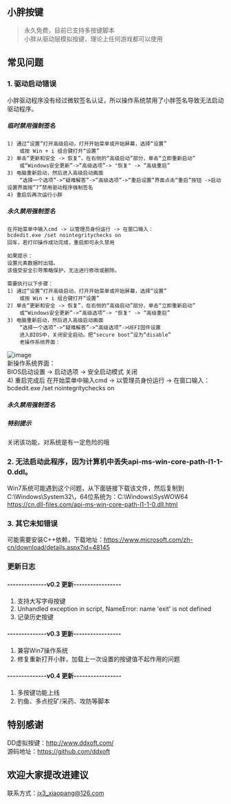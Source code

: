 ## 小胖按键
>永久免费，目前已支持多按键脚本  
>小胖从驱动层模拟按键，理论上任何游戏都可以使用  

## 常见问题
### 1. 驱动启动错误  
小胖驱动程序没有经过微软签名认证，所以操作系统禁用了小胖签名导致无法启动驱动程序。 
##### 临时禁用强制签名
	1) 通过“设置”打开高级启动，打开开始菜单或开始屏幕，选择“设置”  
		或按 Win + i 组合键打开“设置”  
	2) 单击“更新和安全 -> 恢复”，在右侧的“高级启动”部分，单击“立即重新启动”
		或“Windows安全更新”->“高级选项”-> "恢复" -> “高级重启”  
	3) 电脑重新启动，然后进入高级启动画面  
		“选择一个选项”->“疑难解答”->“高级选项”->“重启设置”界面点击“重启”按钮 ->启动设置界面按“7”禁用驱动程序强制签名  
	4) 重启后再次运行小胖  
##### 永久禁用强制签名
	在开始菜单中输入cmd -> 以管理员身份运行 -> 在窗口输入：  
	bcdedit.exe /set nointegritychecks on  
	回车，若打印操作成功完成，重启即可永久禁用  
	
	如果提示：
	设置元素数据时出错。
	该值受安全引导策略保护，无法进行修改或删除。

	需要执行以下步骤：
	1) 通过“设置”打开高级启动，打开开始菜单或开始屏幕，选择“设置”  
		或按 Win + i 组合键打开“设置”  
	2) 单击“更新和安全 -> 恢复”，在右侧的“高级启动”部分，单击“立即重新启动”
		或“Windows安全更新”->“高级选项”-> "恢复" -> “高级重启”  
	3) 电脑重新启动，然后进入高级启动画面  
		“选择一个选项”->“疑难解答”->“高级选项”->UEFI固件设置  
		进入BIOS中，关闭安全启动。把“secure boot”设为“disable”  
		老操作系统界面：  
![image](https://user-images.githubusercontent.com/43092492/169016541-5846b6d1-9d18-4608-82a2-a679df23563d.png)  
		新操作系统界面：  
		BIOS启动设置 -> 启动选项 -> 安全启动模式 关闭  
	4) 重启完成后
		在开始菜单中输入cmd -> 以管理员身份运行 -> 在窗口输入：  
		bcdedit.exe /set nointegritychecks on  
##### 永久禁用强制签名

##### 特别提示
关闭该功能，对系统是有一定危险的哦

### 2. 无法启动此程序，因为计算机中丢失api-ms-win-core-path-l1-1-0.ddl。
Win7系统可能遇到这个问题，从下面链接下载该文件，然后复制到C:\Windows\System32\，64位系统为：C:\Windows\SysWOW64
https://cn.dll-files.com/api-ms-win-core-path-l1-1-0.dll.html

### 3. 其它未知错误
可能需要安装C++依赖，下载地址：https://www.microsoft.com/zh-cn/download/details.aspx?id=48145

### 更新日志
#### --------------v0.2 更新-----------------  
1. 支持大写字母按键  
2. Unhandled exception in script, NameError: name 'exit' is not defined  
3. 记录历史按键  
#### --------------v0.3 更新-----------------  
1. 兼容Win7操作系统  
2. 修复重新打开小胖，加载上一次设置的按键值不起作用的问题
#### --------------v0.4 更新-----------------  
1. 多按键功能上线
2. 钓鱼、多点挖矿/采药、攻防等脚本  

## 特别感谢
DD虚拟按键：http://www.ddxoft.com/  
源码地址：https://github.com/ddxoft

## 欢迎大家提改进建议
联系方式：jx3_xiaopang@126.com
